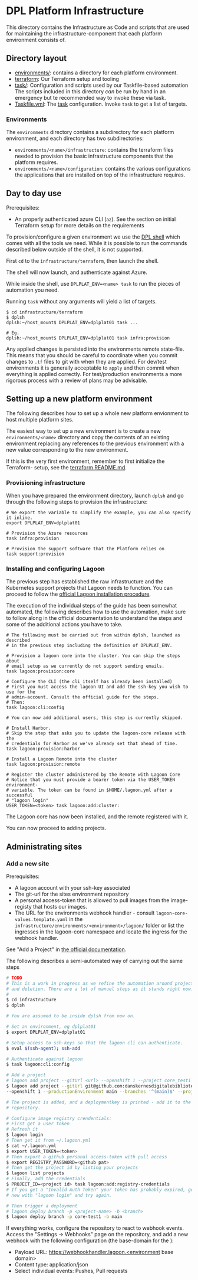 # DPL Platform Infrastructure
This directory contains the Infrastructure as Code and scripts that are used
for maintaining the infrastructure-component that each platform environment
consists of.

## Directory layout
* [environments/](environments): contains a directory for each platform environment.
* [terraform](terraform): Our Terraform setup and tooling
* [task/](task): Configuration and scripts used by our Taskfile-based automation
  The scripts included in this directory _can_ be run by hand in an emergency
  but te recommended way to invoke these via task.
* [Taskfile.yml](Taskfile.yml): The [task](https://taskfile.dev) configuration. Invoke `task`
  to get a list of targets.

### Environments
The `environments` directory contains a subdirectory for each platform
environment, and each directory has two subdirectories:
* `environments/<name>/infrastructure`: contains the terraform files needed to
   provision the basic infrastructure components that the platform requires.
* `environments/<name>/configuration`: contains the various configurations the
  applications that are installed on top of the infrastructure requires.

## Day to day use
Prerequisites:
* An properly authenticated azure CLI (`az`). See the section on initial
  Terraform setup for more details on the requirements

To provision/configure a given environment we use the [DPL shell](../../../dpl-platform/tools/dplsh)
which comes with all the tools we need. While it is possible to run the
commands described below outside of the shell, it is not supported.

First `cd` to the `infrastructure/terraform`, then launch the shell.

The shell will now launch, and authenticate against Azure.

While inside the shell, use `DPLPLAT_ENV=<name> task` to run the pieces of
automation you need.

Running `task` without any arguments will yield a list of targets.

```shell
$ cd infrastructure/terraform
$ dplsh
dplsh:~/host_mount$ DPLPLAT_ENV=dplplat01 task ...

# Eg.
dplsh:~/host_mount$ DPLPLAT_ENV=dplplat01 task infra:provision
```

Any applied changes is persisted into the environments remote state-file. This
means that you should be careful to coordinate when you commit changes to
`.tf` files to git with when they are applied. For dev/test environments it is
generally acceptable to `apply` and then commit when everything is applied
correctly. For test/production environments a more rigorous process with a
review of plans may be advisable.

## Setting up a new platform environment
The following describes how to set up a whole new platform envionment to host
multiple platform sites.

The easiest way to set up a new environment is to create a new `environments/<name>`
directory and copy the contents of an existing environment replacing any
references to the previous environment with a new value corresponding to the new
environment.

If this is the very first environment, remember to first initialize the Terraform-
setup, see the [terraform README.md](terraform/README.md).

### Provisioning infrastructure
When you have prepared the environment directory, launch `dplsh` and go through
the following steps to provision the infrastructure:

```shell
# We export the variable to simplify the example, you can also specify it inline.
export DPLPLAT_ENV=dplplat01

# Provision the Azure resources
task infra:provision

# Provision the support software that the Platform relies on
task support:provision
```
### Installing and configuring Lagoon
The previous step has established the raw infrastructure and the Kubernetes support
projects that Lagoon needs to function. You can proceed to follow the [official
Lagoon installation procedure](https://docs.lagoon.sh/lagoon/using-lagoon-advanced/installing-lagoon-into-existing-kubernetes-cluster).

The execution of the individual steps of the guide has been somewhat automated,
the following describes how to use the automation, make sure to follow along
in the official documentation to understand the steps and some of the
additional actions you have to take.

```shell
# The following must be carried out from within dplsh, launched as described
# in the previous step including the definition of DPLPLAT_ENV.

# Provision a lagoon core into the cluster. You can skip the steps about
# email setup as we currently do not support sending emails.
task lagoon:provision:core

# Configure the CLI (the cli itself has already been installed)
# First you must access the lagoon UI and add the ssh-key you wish to use for the
# admin-account. Consult the official guide for the steps.
# Then:
task lagoon:cli:config

# You can now add additional users, this step is currently skipped.

# Install Harbor.
# Skip the step that asks you to update the lagoon-core release with the
# credentials for Harbor as we've already set that ahead of time.
task lagoon:provision:harbor

# Install a Lagoon Remote into the cluster
task lagoon:provision:remote

# Register the cluster administered by the Remote with Lagoon Core
# Notice that you must provide a bearer token via the USER_TOKEN environment-
# variable. The token can be found in $HOME/.lagoon.yml after a successful
# "lagoon login"
USER_TOKEN=<token> task lagoon:add:cluster:
```
The Lagoon core has now been installed, and the remote registered with it.

You can now proceed to adding projects.

## Administrating sites

### Add a new site
Prerequisites:
* A lagoon account with your ssh-key associated
* The git-url for the sites environment repository
* A personal access-token that is allowed to pull images from the image-registy
  that hosts our images.
* The URL for the environments webhook handler - consult `lagoon-core-values.template.yaml`
  in the `infrastructure/environments/<environment>/lagoon/` folder or list the
  ingresses in the lagoon-core namespace and locate the ingress for the
  webhook handler.

See "Add a Project" in [the official documentation](https://docs.lagoon.sh/lagoon/using-lagoon-advanced/installing-lagoon-into-existing-kubernetes-cluster#add-a-project).

The following describes a semi-automated way of carrying out the same steps

```sh
# TODO
# This is a work in progress as we refine the automation around project creation
# and deletion. There are a lot of manuel steps as it stands right now.
#
$ cd infrastructure
$ dplsh

# You are assumed to be inside dplsh from now on.

# Set an environment, eg dplplat01
$ export DPLPLAT_ENV=dplplat01

# Setup access to ssh-keys so that the lagoon cli can authenticate.
$ eval $(ssh-agent); ssh-add

# Authenticate against lagoon
$ task lagoon:cli:config

# Add a project
# lagoon add project --gitUrl <url> --openshift 1 --project core_test1 --productionEnvironment main --branches '^(main)$'
$ lagoon add project --gitUrl git@github.com:danskernesdigitalebibliotek/dpl-platform-env-core_test1.git \
--openshift 1 --productionEnvironment main --branches '^(main)$' --project core_test1

# The project is added, and a deploymentkey is printed - add it to the github
# repository.

# Configure image registry crendentials:
# First get a user token
# Refresh it
$ lagoon login
# Then get it from ~/.lagoon.yml
$ cat ~/.lagoon.yml
$ export USER_TOKEN=<token>
# Then export a github personal access-token with pull access
$ export REGISTRY_PASSWORD=<github pat>
# Then get the project id by listing your projects
$ lagoon list projects
# Finally, add the credentials
$ PROJECT_ID=<project id> task lagoon:add:registry-credentials
# If you get a "Invalid Auth Token" your token has probably expired, genereate a
# new with "lagoon login" and try again.

# Then trigger a deployment
# lagoon deploy branch -p <project-name> -b <branch>
$ lagoon deploy branch -p core-test1 -b main
```
If everything works, configure the repository to react to webhook events.
Access the "Settings -> Webhooks" page on the repository, and add a new webhook
with the following configuration (the base-domain for the ):
* Payload URL: https://webhookhandler.lagoon.<environment base domain>
* Content type: application/json
* Select individual events: Pushes, Pull requests


